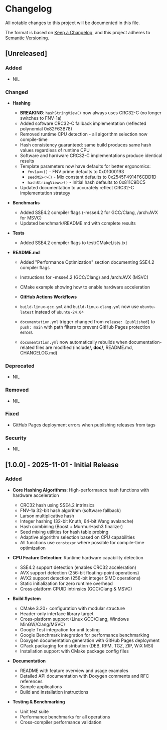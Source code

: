 # Changelog

All notable changes to this project will be documented in this file.

The format is based on [Keep a Changelog](https://keepachangelog.com/en/1.1.0/),
and this project adheres to [Semantic Versioning](https://semver.org/spec/v2.0.0.html).

## [Unreleased]

### Added

- NIL

### Changed

- **Hashing**

  - **BREAKING**: `hashStringView()` now always uses CRC32-C (no longer switches to FNV-1a)
  - Added software CRC32-C fallback implementation (reflected polynomial 0x82F63B78)
  - Removed runtime CPU detection - all algorithm selection now compile-time
  - Hash consistency guaranteed: same build produces same hash values regardless of runtime CPU
  - Software and hardware CRC32-C implementations produce identical results
  - Template parameters now have defaults for better ergonomics:
    - `fnv1a<>()` - FNV prime defaults to 0x01000193
    - `seedMix<>()` - Mix constant defaults to 0x2545F4914F6CDD1D
    - `hashStringView<>()` - Initial hash defaults to 0x811C9DC5
  - Updated documentation to accurately reflect CRC32-C implementation strategy

- **Benchmarks**

  - Added SSE4.2 compiler flags (-msse4.2 for GCC/Clang, /arch:AVX for MSVC)
  - Updated benchmark/README.md with complete results

- **Tests**

  - Added SSE4.2 compiler flags to test/CMakeLists.txt

- **README.md**

  - Added "Performance Optimization" section documenting SSE4.2 compiler flags
  - Instructions for -msse4.2 (GCC/Clang) and /arch:AVX (MSVC)
  - CMake example showing how to enable hardware acceleration

  - **GitHub Actions Workflows**

  - `build-linux-gcc.yml` and `build-linux-clang.yml` now use `ubuntu-latest` instead of `ubuntu-24.04`
  - `documentation.yml` trigger changed from `release: [published]` to `push: main` with path filters to prevent GitHub Pages protection errors
  - `documentation.yml` now automatically rebuilds when documentation-related files are modified (include/**, doc/**, README.md, CHANGELOG.md)

### Deprecated

- NIL

### Removed

- NIL

### Fixed

- GitHub Pages deployment errors when publishing releases from tags

### Security

- NIL

## [1.0.0] - 2025-11-01 - Initial Release

### Added

- **Core Hashing Algorithms**: High-performance hash functions with hardware acceleration

  - CRC32 hash using SSE4.2 intrinsics
  - FNV-1a 32-bit hash algorithm (software fallback)
  - Larson multiplicative hash
  - Integer hashing (32-bit Knuth, 64-bit Wang avalanche)
  - Hash combining (Boost + MurmurHash3 finalizer)
  - Seed mixing utilities for hash table probing
  - Adaptive algorithm selection based on CPU capabilities
  - All functions use `constexpr` where possible for compile-time optimization

- **CPU Feature Detection**: Runtime hardware capability detection

  - SSE4.2 support detection (enables CRC32 acceleration)
  - AVX support detection (256-bit floating-point operations)
  - AVX2 support detection (256-bit integer SIMD operations)
  - Static initialization for zero runtime overhead
  - Cross-platform CPUID intrinsics (GCC/Clang & MSVC)

- **Build System**

  - CMake 3.20+ configuration with modular structure
  - Header-only interface library target
  - Cross-platform support (Linux GCC/Clang, Windows MinGW/Clang/MSVC)
  - Google Test integration for unit testing
  - Google Benchmark integration for performance benchmarking
  - Doxygen documentation generation with GitHub Pages deployment
  - CPack packaging for distribution (DEB, RPM, TGZ, ZIP, WiX MSI)
  - Installation support with CMake package config files

- **Documentation**

  - README with feature overview and usage examples
  - Detailed API documentation with Doxygen comments and RFC references
  - Sample applications
  - Build and installation instructions

- **Testing & Benchmarking**
  - Unit test suite
  - Performance benchmarks for all operations
  - Cross-compiler performance validation
